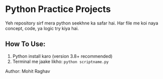 # Python Practice Projects

Yeh repository sirf mera python seekhne ka safar hai. Har file me koi naya concept, code, ya logic try kiya hai.

## How To Use:
1. Python install karo (version 3.8+ recommended)
2. Terminal me jaake likho: `python scriptname.py`


Author: Mohit Raghav


